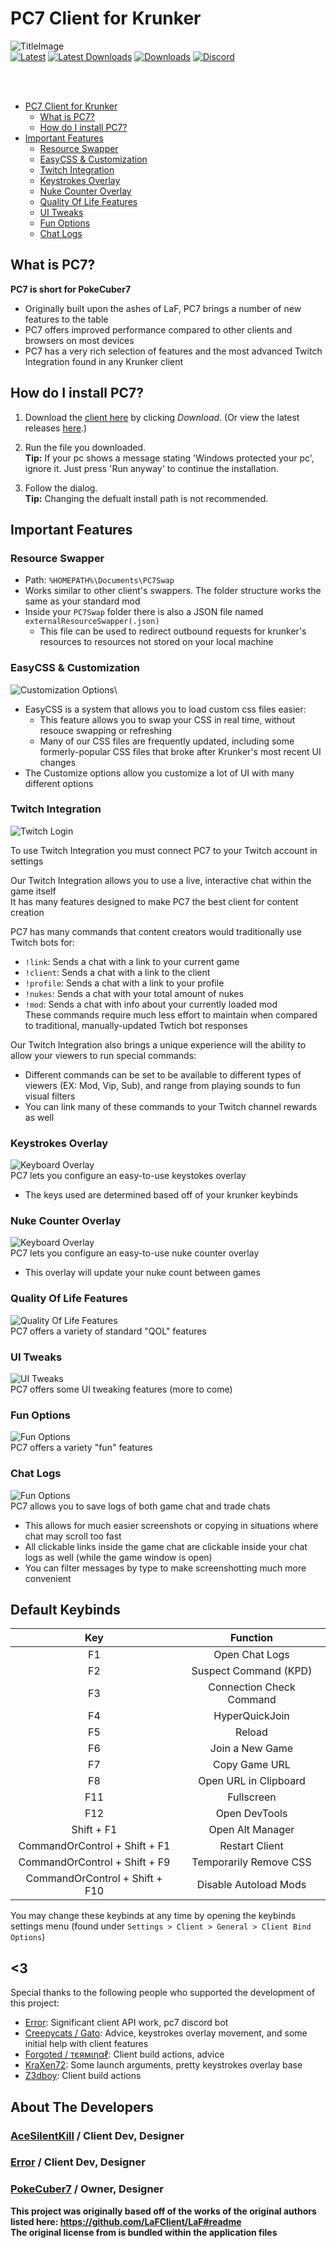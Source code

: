 <!--
  Title: PC7 Client
  Description: A krunker client, PokeCuber7 client, krunker.io.
  Author: AceSilentKill
-->
# PC7 Client for Krunker 

![TitleImage](./media/loadingscreen-1.png)</br>
[![Latest](https://img.shields.io/github/v/release/AceSilentKill/PC7-Client)](https://github.com/AceSilentKill/PC7-Client/releases/latest)
[![Latest Downloads](https://img.shields.io/github/downloads/AceSilentKill/PC7-Client/latest/total)](https://github.com/AceSilentKill/PC7-Client/releases/latest)
[![Downloads](https://img.shields.io/github/downloads/AceSilentKill/PC7-Client/total?logo=appveyor)](https://github.com/AceSilentKill/PC7-Client/releases)
[![Discord](https://img.shields.io/discord/1081864043570147400?color=blue&label=discord)](https://discord.gg/BxweEFyZFm) </br>

<br><br>
- [PC7 Client for Krunker](#pc7-client-for-krunker)
  - [What is PC7?](#what-is-pc7)
  - [How do I install PC7?](#how-do-i-install-pc7)
- [Important Features](#important-features)
  - [Resource Swapper](#resource-swapper)
  - [EasyCSS & Customization](#easycss--customization)
  - [Twitch Integration](#twitch-integration)
  - [Keystrokes Overlay](#keystrokes-overlay)
  - [Nuke Counter Overlay](#nuke-counter-overlay)
  - [Quality Of Life Features](#quality-of-life-features)
  - [UI Tweaks](#ui-tweaks)
  - [Fun Options](#fun-options)
  - [Chat Logs](#chat-logs)

## What is PC7?
**PC7 is short for PokeCuber7**  
- Originally built upon the ashes of LaF, PC7 brings a number of new features to the table  
- PC7 offers improved performance compared to other clients and browsers on most devices  
- PC7 has a very rich selection of features and the most advanced Twitch Integration found in any Krunker client  

## How do I install PC7?
1. Download the [client here](https://pc7client.com) by clicking *Download*. (Or view the latest releases [here](https://github.com/AceSilentKill/PC7-Client/releases/latest).)   

2. Run the file you downloaded.\
**Tip:** If your pc shows a message stating 'Windows protected your pc', ignore it. Just press 'Run anyway' to continue the installation.

3. Follow the dialog.\
**Tip:** Changing the defualt install path is not recommended.  

## Important Features
### Resource Swapper
- Path: `%HOMEPATH%\Documents\PC7Swap`  
- Works similar to other client's swappers. The folder structure works the same as your standard mod  
- Inside your `PC7Swap` folder there is also a JSON file named `externalResourceSwapper(.json)`  
  - This file can be used to redirect outbound requests for krunker's resources to resources not stored on your local machine  

### EasyCSS & Customization
![Customization Options](./media/customize.png)\
- EasyCSS is a system that allows you to load custom css files easier:
  - This feature allows you to swap your CSS in real time, without resouce swapping or refreshing  
  - Many of our CSS files are frequently updated, including some formerly-popular CSS files that broke after Krunker's most recent UI changes  
- The Customize options allow you customize a lot of UI with many different options   
 
### Twitch Integration
![Twitch Login](./media/twitch.png)

To use Twitch Integration you must connect PC7 to your Twitch account in settings  

Our Twitch Integration allows you to use a live, interactive chat within the game itself  
It has many features designed to make PC7 the best client for content creation  

PC7 has many commands that content creators would traditionally use Twitch bots for: 
- `!link`: Sends a chat with a link to your current game  
- `!client`: Sends a chat with a link to the client  
- `!profile`: Sends a chat with a link to your profile  
- `!nukes`: Sends a chat with your total amount of nukes  
- `!mod`: Sends a chat with info about your currently loaded mod  
These commands require much less effort to maintain when compared to traditional, manually-updated Twtich bot responses  

Our Twitch Integration also brings a unique experience will the ability to allow your viewers to run special commands:
- Different commands can be set to be available to different types of viewers (EX: Mod, Vip, Sub), and range from playing sounds to fun visual filters
- You can link many of these commands to your Twitch channel rewards as well  

### Keystrokes Overlay
![Keyboard Overlay](./media/keystrokes.png)\
PC7 lets you configure an easy-to-use keystokes overlay  
- The keys used are determined based off of your krunker keybinds  

### Nuke Counter Overlay
![Keyboard Overlay](./media/nukecounter.png)\
PC7 lets you configure an easy-to-use nuke counter overlay  
- This overlay will update your nuke count between games  

### Quality Of Life Features
![Quality Of Life Features](./media/qol.png)\
PC7 offers a variety of standard "QOL" features  

### UI Tweaks
![UI Tweaks](./media/UITweaks.png)\
PC7 offers some UI tweaking features (more to come)  

### Fun Options
![Fun Options](./media/Fun.png)\
PC7 offers a variety "fun" features  

### Chat Logs
![Fun Options](./media/ChatLogs.png)\
PC7 allows you to save logs of both game chat and trade chats  
 - This allows for much easier screenshots or copying in situations where chat may scroll too fast  
 - All clickable links inside the game chat are clickable inside your chat logs as well (while the game window is open)  
 - You can filter messages by type to make screenshotting much more convenient  

## Default Keybinds
|  Key  |         Function         |
| :---: | :----------------------: |
|  F1   |      Open Chat Logs      |
|  F2   |   Suspect Command (KPD)  |
|  F3   | Connection Check Command |
|  F4   |      HyperQuickJoin      |
|  F5   |          Reload          |
|  F6   |     Join a New Game      |
|  F7   |      Copy Game URL       |
|  F8   |  Open URL in Clipboard   |
|  F11  |        Fullscreen        | 
|  F12  |      Open DevTools       | 
|  Shift + F1 |    Open Alt Manager   | 
|  CommandOrControl + Shift + F1  |      Restart Client      | 
|  CommandOrControl + Shift + F9  |  Temporarily Remove CSS  | 
|  CommandOrControl + Shift + F10  |  Disable Autoload Mods  | 
You may change these keybinds at any time by opening the keybinds settings menu (found under `Settings > Client > General > Client Bind Options`)

## <3
Special thanks to the following people who supported the development of this project:
 - [Error](https://krunker.io/social.html?p=profile&q=Error430): Significant client API work, pc7 discord bot 
 - [Creepycats / Gato](https://krunker.io/social.html?p=profile&q=creepycats): Advice, keystrokes overlay movement, and some initial help with client features
 - [Forgoted / тєямιηαℓ](https://krunker.io/social.html?p=profile&q=%D1%82%D1%94%D1%8F%D0%BC%CE%B9%CE%B7%CE%B1%E2%84%93): Client build actions, advice
 - [KraXen72](https://github.com/KraXen72/): Some launch arguments, pretty keystrokes overlay base
 - [Z3dboy](https://krunker.io/social.html?p=profile&q=ASA_z3db0y): Client build actions

## About The Developers
### [AceSilentKill](https://krunker.io/social.html?p=profile&q=acesilentkill) / **Client Dev, Designer**
### [Error](https://krunker.io/social.html?p=profile&q=Error430) / **Client Dev, Designer**
### [PokeCuber7](https://krunker.io/social.html?p=profile&q=PokeCuber7) / **Owner, Designer**

**This project was originally based off of the works of the original authors listed here: https://github.com/LaFClient/LaF#readme**  
**The original license from is bundled within the application files**
